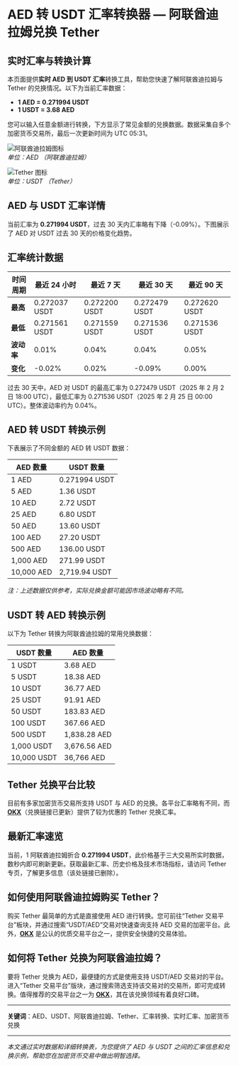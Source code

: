 # AED 转 USDT 汇率转换器 — 阿联酋迪拉姆兑换 Tether

## 实时汇率与转换计算

本页面提供**实时 AED 到 USDT 汇率**转换工具，帮助您快速了解阿联酋迪拉姆与 Tether 的兑换情况。以下为当前汇率数据：  

- **1 AED = 0.271994 USDT**  
- **1 USDT = 3.68 AED**

您可以输入任意金额进行转换，下方显示了常见金额的兑换数据。数据采集自多个加密货币交易所，最后一次更新时间为 UTC 05:31。

![阿联酋迪拉姆图标](https://imagedelivery.net/4-5JC1r3VHAXpnrwWHBHRQ/da6e24db-6083-4158-70f0-dc870b9e4f00/coin64)  
*单位：AED （阿联酋迪拉姆）*

![Tether 图标](https://imagedelivery.net/4-5JC1r3VHAXpnrwWHBHRQ/a8cebfb9-551b-4810-ff69-242030f44100/coin64)  
*单位：USDT （Tether）*

## AED 与 USDT 汇率详情

当前汇率为 **0.271994 USDT**，过去 30 天内汇率略有下降（-0.09%）。下图展示了 AED 对 USDT 过去 30 天的价格变化趋势。

## 汇率统计数据

| 时间周期     | 最近 24 小时 | 最近 7 天      | 最近 30 天     | 最近 90 天     |
| ------------ | ------------ | -------------- | -------------- | -------------- |
| **最高**     | 0.272037 USDT | 0.272200 USDT  | 0.272479 USDT  | 0.272620 USDT  |
| **最低**     | 0.271561 USDT | 0.271559 USDT  | 0.271536 USDT  | 0.271536 USDT  |
| **波动率**   | 0.01%        | 0.04%         | 0.04%         | 0.05%         |
| **变化**     | -0.02%       | 0.02%         | -0.09%        | 0.00%         |

过去 30 天中，AED 对 USDT 的最高汇率为 0.272479 USDT（2025 年 2 月 2 日 18:00 UTC），最低汇率为 0.271536 USDT（2025 年 2 月 25 日 00:00 UTC）。整体波动率约为 0.04%。

## AED 转 USDT 转换示例

下表展示了不同金额的 AED 转 USDT 数据：

| AED 数量      | USDT 数量      |
| ------------- | -------------- |
| 1 AED         | 0.271994 USDT  |
| 5 AED         | 1.36 USDT      |
| 10 AED        | 2.72 USDT      |
| 25 AED        | 6.80 USDT      |
| 50 AED        | 13.60 USDT     |
| 100 AED       | 27.20 USDT     |
| 500 AED       | 136.00 USDT    |
| 1,000 AED     | 271.99 USDT    |
| 10,000 AED    | 2,719.94 USDT  |

*注：上述数据仅供参考，实际兑换金额可能因市场波动略有不同。*

## USDT 转 AED 转换示例

以下为 Tether 转换为阿联酋迪拉姆的常用兑换数据：

| USDT 数量    | AED 数量      |
| ------------ | -------------- |
| 1 USDT       | 3.68 AED      |
| 5 USDT       | 18.38 AED     |
| 10 USDT      | 36.77 AED     |
| 25 USDT      | 91.91 AED     |
| 50 USDT      | 183.83 AED    |
| 100 USDT     | 367.66 AED    |
| 500 USDT     | 1,838.28 AED  |
| 1,000 USDT   | 3,676.56 AED  |
| 10,000 USDT  | 36,766 AED    |

## Tether 兑换平台比较

目前有多家加密货币交易所支持 USDT 与 AED 的兑换。各平台汇率略有不同，而 **[OKX](https://bit.ly/OKXe)**（兑换链接已更新）提供了较为优惠的 Tether 兑换汇率。

## 最新汇率速览

当前，1 阿联酋迪拉姆折合 **0.271994 USDT**，此价格基于三大交易所实时数据，数秒内即可刷新更新。获取最新汇率、历史价格及技术市场指标，请访问 Tether 专页，了解更多信息（该处链接已删除）。

## 如何使用阿联酋迪拉姆购买 Tether？

购买 Tether 最简单的方式是直接使用 AED 进行转换。您可前往“Tether 交易平台”板块，并通过搜索“USDT/AED”交易对快速查询支持 AED 交易的加密平台。此外，**[OKX](https://bit.ly/OKXe)** 是公认的优质交易平台之一，提供安全快捷的交易体验。

## 如何将 Tether 兑换为阿联酋迪拉姆？

要将 Tether 兑换为 AED，最便捷的方式是使用支持 USDT/AED 交易对的平台。进入“Tether 交易平台”版块，通过搜索筛选支持该交易对的交易所，即可完成转换。值得推荐的交易平台之一为 **[OKX](https://bit.ly/OKXe)**，其在该兑换领域有着良好口碑。

---

**关键词**：AED、USDT、阿联酋迪拉姆、Tether、汇率转换、实时汇率、加密货币兑换

---

*本文通过实时数据和详细转换表，为您提供了 AED 与 USDT 之间的汇率信息和兑换示例，帮助您在加密货币交易中做出明智选择。*